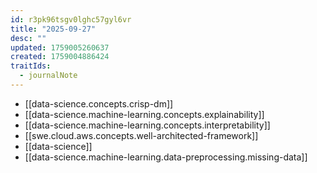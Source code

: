 ```yaml
---
id: r3pk96tsgv0lghc57gyl6vr
title: "2025-09-27"
desc: ""
updated: 1759005260637
created: 1759004886424
traitIds:
  - journalNote
---
```


- [[data-science.concepts.crisp-dm]]
- [[data-science.machine-learning.concepts.explainability]]
- [[data-science.machine-learning.concepts.interpretability]]
- [[swe.cloud.aws.concepts.well-architected-framework]]
- [[data-science]]
- [[data-science.machine-learning.data-preprocessing.missing-data]]
